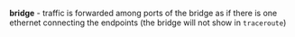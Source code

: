 **bridge** - traffic is forwarded among ports of the bridge as if there is one ethernet connecting the endpoints (the bridge will not show in `traceroute`)